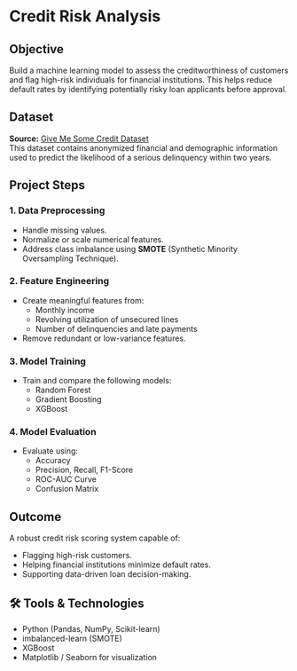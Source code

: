 # Credit Risk Analysis

##  Objective
Build a machine learning model to assess the creditworthiness of customers and flag high-risk individuals for financial institutions. This helps reduce default rates by identifying potentially risky loan applicants before approval.


##  Dataset
**Source:** [Give Me Some Credit Dataset](https://www.kaggle.com/c/GiveMeSomeCredit)  
This dataset contains anonymized financial and demographic information used to predict the likelihood of a serious delinquency within two years.


##  Project Steps

### 1. Data Preprocessing
- Handle missing values.
- Normalize or scale numerical features.
- Address class imbalance using **SMOTE** (Synthetic Minority Oversampling Technique).

### 2. Feature Engineering
- Create meaningful features from:
  - Monthly income
  - Revolving utilization of unsecured lines
  - Number of delinquencies and late payments
- Remove redundant or low-variance features.

### 3. Model Training
- Train and compare the following models:
  - Random Forest
  - Gradient Boosting
  - XGBoost

### 4. Model Evaluation
- Evaluate using:
  - Accuracy
  - Precision, Recall, F1-Score
  - ROC-AUC Curve
  - Confusion Matrix


##  Outcome
A robust credit risk scoring system capable of:
- Flagging high-risk customers.
- Helping financial institutions minimize default rates.
- Supporting data-driven loan decision-making.


## 🛠 Tools & Technologies
- Python (Pandas, NumPy, Scikit-learn)
- imbalanced-learn (SMOTE)
- XGBoost
- Matplotlib / Seaborn for visualization


